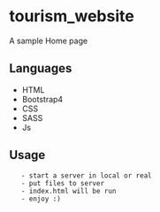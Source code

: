 # tourism_website

A sample Home page

## Languages
- HTML
- Bootstrap4
- CSS
- SASS
- Js

## Usage
```
   - start a server in local or real
   - put files to server 
   - index.html will be run
   - enjoy :)
```
